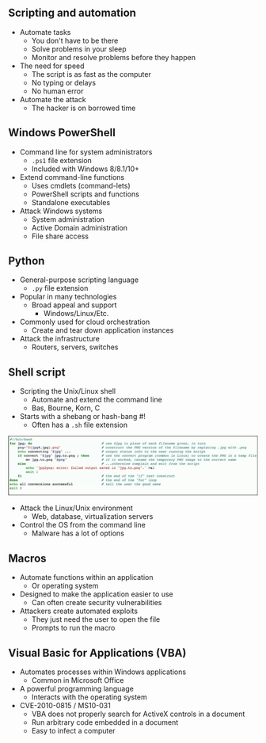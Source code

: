 ## Scripting and automation
- Automate tasks
	- You don't have to be there
	- Solve problems in your sleep
	- Monitor and resolve problems before they happen
- The need for speed
	- The script is as fast as the computer
	- No typing or delays
	- No human error
- Automate the attack
	- The hacker is on borrowed time

## Windows PowerShell
- Command line for system administrators
	- `.ps1` file extension
	- Included with Windows 8/8.1/10+
- Extend command-line functions
	- Uses cmdlets (command-lets)
	- PowerShell scripts and functions
	- Standalone executables
- Attack Windows systems
	- System administration
	- Active Domain administration
	- File share access

## Python
- General-purpose scripting language
	- `.py` file extension
- Popular in many technologies
	- Broad appeal and support
		- Windows/Linux/Etc.
- Commonly used for cloud orchestration
	- Create and tear down application instances
- Attack the infrastructure
	- Routers, servers, switches

## Shell script
- Scripting the Unix/Linux shell
	- Automate and extend the command line
	- Bas, Bourne, Korn, C
- Starts with a shebang or hash-bang #!
	- Often has a `.sh` file extension

![](Images/Pasted%20image%2020240114190610.png)
- Attack the Linux/Unix environment
	- Web, database, virtualization servers
- Control the OS from the command line
	- Malware has a lot of options

## Macros
- Automate functions within an application
	- Or operating system
- Designed to make the application easier to use
	- Can often create security vulnerabilities
- Attackers create automated exploits
	- They just need the user to open the file
	- Prompts to run the macro

## Visual Basic for Applications (VBA)
- Automates processes within Windows applications
	- Common in Microsoft Office
- A powerful programming language
	- Interacts with the operating system
- CVE-2010-0815 / MS10-031
	- VBA does not properly search for ActiveX controls in a document
	- Run arbitrary code embedded in a document
	- Easy to infect a computer


